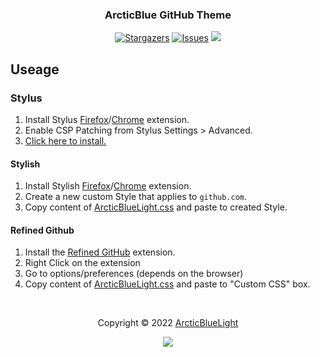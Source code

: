 <h3 align="center">
  ArcticBlue GitHub Theme
</h3>
 <p align="center">
  <a href="https://github.com/ArcticBlueLight/github/stargazers">
    <img alt="Stargazers" src="https://img.shields.io/github/stars/ArcticBlueLight/github?style=for-the-badge&color=8032D8&logoColor=67DEE4&labelColor=E7F1F4"></a>
  <a href="https://github.com/ArcticBlueLight/github/issues">
		<img alt="Issues" src="https://img.shields.io/github/issues/ArcticBlueLight/github?style=for-the-badge&color=06C9A3&logoColor=67DEE4&labelColor=E7F1F4"></a>
  <a href="https://github.com/ArcticBlueLight/github/contributors">
    <img src="https://img.shields.io/github/contributors/ArcticBlueLight/github?&color=FFD36B&labelColor=E7F1F4&style=for-the-badge"></a>
  </p>
  
  ## Useage
  
  ### Stylus
  1. Install Stylus [Firefox](https://addons.mozilla.org/en-GB/firefox/addon/styl-us/)/[Chrome](https://chrome.google.com/webstore/detail/stylus/clngdbkpkpeebahjckkjfobafhncgmne) extension.
  2. Enable CSP Patching from Stylus Settings > Advanced.
  3. [Click here to install.](https://github.com/ArcticBlueLight/github/raw/main/ArcticBlueLightGithub.user.css)

#### Stylish
1. Install Stylish [Firefox](https://addons.mozilla.org/en-GB/firefox/addon/stylish/)/[Chrome](https://chrome.google.com/webstore/detail/stylish-custom-themes-for/fjnbnpbmkenffdnngjfgmeleoegfcffe) extension.
2. Create a new custom Style that applies to `github.com`.
3. Copy content of [ArcticBlueLight.css](ArcticBlueLight.css) and paste to created Style.

#### Refined Github
1. Install the [Refined GitHub](https://github.com/refined-github/refined-github) extension.
2. Right Click on the extension
3. Go to options/preferences (depends on the browser)
4. Copy content of [ArcticBlueLight.css](ArcticBlueLight.css) and paste to "Custom CSS" box.

&nbsp;

<p align="center">Copyright &copy; 2022 <a href="https://github.com/ArcticBlueLight" target="_blank">ArcticBlueLight</a>
<p align="center"><a href="https://github.com/ArcticBlueLight/ArcticBlue/blob/main/LICENSE"><img src="https://img.shields.io/static/v1.svg?style=for-the-badge&label=License&message=MIT&logoColor=8032D8&colorA=E7F1F4&colorB=8032D8"/></a></p>
